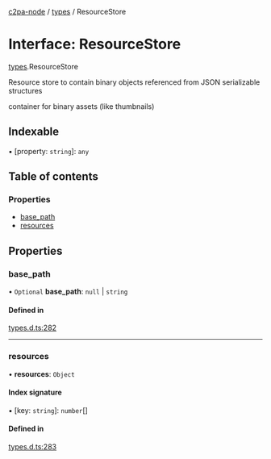 [c2pa-node](../README.md) / [types](../modules/types.md) / ResourceStore

# Interface: ResourceStore

[types](../modules/types.md).ResourceStore

Resource store to contain binary objects referenced from JSON serializable structures

container for binary assets (like thumbnails)

## Indexable

▪ [property: `string`]: `any`

## Table of contents

### Properties

- [base\_path](types.ResourceStore.md#base_path)
- [resources](types.ResourceStore.md#resources)

## Properties

### base\_path

• `Optional` **base\_path**: ``null`` \| `string`

#### Defined in

[types.d.ts:282](https://github.com/contentauth/c2pa-node/blob/c6d104c/js-src/types.d.ts#L282)

___

### resources

• **resources**: `Object`

#### Index signature

▪ [key: `string`]: `number`[]

#### Defined in

[types.d.ts:283](https://github.com/contentauth/c2pa-node/blob/c6d104c/js-src/types.d.ts#L283)

